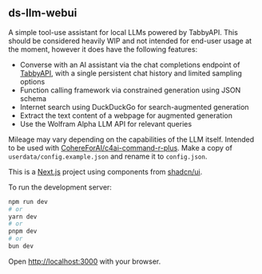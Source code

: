 ## ds-llm-webui

A simple tool-use assistant for local LLMs powered by TabbyAPI. This should be considered heavily WIP and not intended for end-user usage at the moment, however it does have the following features:

- Converse with an AI assistant via the chat completions endpoint of [TabbyAPI](https://github.com/theroyallab/tabbyAPI), with a single persistent chat history and limited sampling options
- Function calling framework via constrained generation using JSON schema
- Internet search using DuckDuckGo for search-augmented generation
- Extract the text content of a webpage for augmented generation
- Use the Wolfram Alpha LLM API for relevant queries

Mileage may vary depending on the capabilities of the LLM itself. Intended to be used with [CohereForAI/c4ai-command-r-plus](https://huggingface.co/CohereForAI/c4ai-command-r-plus). Make a copy of `userdata/config.example.json` and rename it to `config.json`.

This is a [Next.js](https://nextjs.org/) project using components from [shadcn/ui](https://ui.shadcn.com/). 

To run the development server:

```bash
npm run dev
# or
yarn dev
# or
pnpm dev
# or
bun dev
```

Open [http://localhost:3000](http://localhost:3000) with your browser.